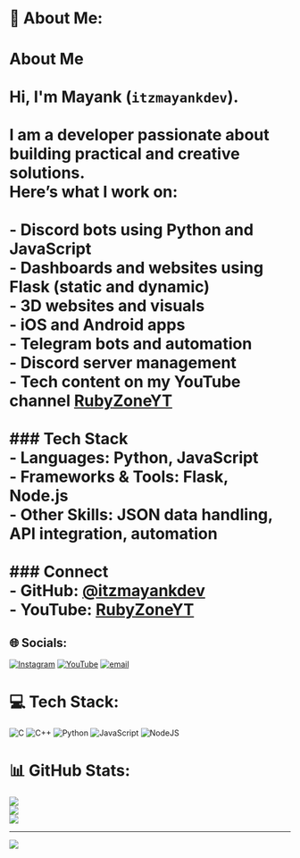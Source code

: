 # 💫 About Me:
# About Me<br><br>Hi, I'm Mayank (`itzmayankdev`).<br><br>I am a developer passionate about building practical and creative solutions.  <br>Here’s what I work on:<br><br>- Discord bots using Python and JavaScript  <br>- Dashboards and websites using Flask (static and dynamic)  <br>- 3D websites and visuals  <br>- iOS and Android apps  <br>- Telegram bots and automation  <br>- Discord server management  <br>- Tech content on my YouTube channel [RubyZoneYT](https://youtube.com/@RubyZoneYT)<br><br>### Tech Stack<br>- **Languages:** Python, JavaScript  <br>- **Frameworks & Tools:** Flask, Node.js  <br>- **Other Skills:** JSON data handling, API integration, automation<br><br>### Connect<br>- **GitHub:** [@itzmayankdev](https://github.com/itzmayankdev)  <br>- **YouTube:** [RubyZoneYT](https://youtube.com/@RubyZoneYT)<br>


## 🌐 Socials:
[![Instagram](https://img.shields.io/badge/Instagram-%23E4405F.svg?logo=Instagram&logoColor=white)](https://instagram.com/pookiemayank) [![YouTube](https://img.shields.io/badge/YouTube-%23FF0000.svg?logo=YouTube&logoColor=white)](https://youtube.com/@UCch4dna8NDSjfCLmKoqQRDA) [![email](https://img.shields.io/badge/Email-D14836?logo=gmail&logoColor=white)](mailto:igmayankgupta@gmail.com) 

# 💻 Tech Stack:
![C](https://img.shields.io/badge/c-%2300599C.svg?style=plastic&logo=c&logoColor=white) ![C++](https://img.shields.io/badge/c++-%2300599C.svg?style=plastic&logo=c%2B%2B&logoColor=white) ![Python](https://img.shields.io/badge/python-3670A0?style=plastic&logo=python&logoColor=ffdd54) ![JavaScript](https://img.shields.io/badge/javascript-%23323330.svg?style=plastic&logo=javascript&logoColor=%23F7DF1E) ![NodeJS](https://img.shields.io/badge/node.js-6DA55F?style=plastic&logo=node.js&logoColor=white)
# 📊 GitHub Stats:
![](https://github-readme-stats.vercel.app/api?username=itzmayankdev&theme=great-gatsby&hide_border=true&include_all_commits=true&count_private=false)<br/>
![](https://nirzak-streak-stats.vercel.app/?user=itzmayankdev&theme=great-gatsby&hide_border=true)<br/>
![](https://github-readme-stats.vercel.app/api/top-langs/?username=itzmayankdev&theme=great-gatsby&hide_border=true&include_all_commits=true&count_private=false&layout=compact)

---
[![](https://visitcount.itsvg.in/api?id=itzmayankdev&icon=0&color=1)](https://visitcount.itsvg.in)
